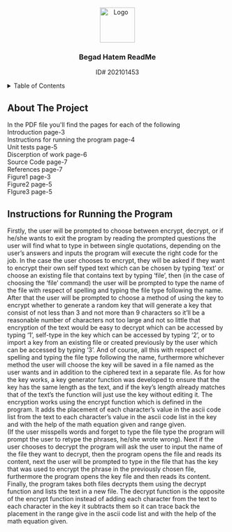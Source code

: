 <!-- Improved compatibility of back to top link: See: https://github.com/othneildrew/Best-README-Template/pull/73 -->
<a name="readme-top"></a>
<!--
*** Thanks for checking out the Best-README-Template. If you have a suggestion
*** that would make this better, please fork the repo and create a pull request
*** or simply open an issue with the tag "enhancement".
*** Don't forget to give the project a star!
*** Thanks again! Now go create something AMAZING! :D
--> 

<!-- PROJECT LOGO -->
<br />
<div align="center">
  <a href="[[https://github.com/othneildrew/](https://user-images.githubusercontent.com/29014463/61786300-00b1f480-ae2b-11e9-8642-1a8153837691.png)](https://github.com/topics/python)/Begad Hatem ReadMe">
    <img src="images/logo.png" alt="Logo" width="80" height="80">
  </a>

  <h3 align="center">Begad Hatem ReadMe</h3>

  <p align="center">
    ID# 202101453

  </p>
</div>



<!-- TABLE OF CONTENTS -->
<details>
  <summary>Table of Contents</summary>
  <ol>
    <li>
      <a href="#about-the-project">About The Project</a>
      <ul>
        <li><a href="#built-with">Built With</a></li>
      </ul>
    </li>
    <li>
      <a href="#getting-started">Getting Started </a>
      <ul>
        <li><a href="#prerequisites">Prerequisites</a></li>
        <li><a href="#installation">Installation</a></li>
      </ul>
    </li>
    <li><a href="#usage">Usage</a></li>
    <li><a href="#roadmap">Roadmap</a></li>
    <li><a href="#contributing">Contributing</a></li>
    <li><a href="#license">License</a></li>
    <li><a href="#contact">Contact</a></li>
    <li><a href="#acknowledgments">Acknowledgments</a></li>
  </ol>
</details>



<!-- ABOUT THE PROJECT -->
## About The Project 


In the PDF file you'll find the pages for each of the following
</br>
Introduction page-3
</br>
Instructions for running the program page-4
</br>
Unit tests page-5
</br>
Discerption of work page-6
</br>
Source Code page-7
</br>
References page-7
</br>
Figure1 page-3
</br>
Figure2 page-5
</br>
FIgure3 page-5
</br>







### 


<!-- USAGE EXAMPLES -->
## Instructions for Running the Program

Firstly, the user will be prompted to choose between encrypt, decrypt, or if he/she wants to exit the program by reading the prompted questions the user will find what to type in between single quotations, depending on the user’s answers and inputs the program will execute the right code for the job. In the case the user chooses to encrypt, they will be asked if they want to encrypt their own self typed text which can be chosen by typing ‘text’ or choose an existing file that contains text by typing ‘file’, then (in the case of choosing the ‘file’ command) the user will be prompted to type the name of the file with respect of spelling and typing the file type following the name. After that the user will be prompted to choose a method of using the key to encrypt whether to generate a random key that will generate a key that consist of not less than 3 and not more than 9 characters so it’ll be a reasonable number of characters not too large and not so little that encryption of the text would be easy to decrypt  which can be accessed by typing ‘1’, self-type in the key which can be accessed by typing ‘2’, or to import a key from an existing file or created previously by the user which can be accessed by typing ‘3’. And of course, all this with respect of spelling and typing the file type following the name, furthermore whichever method the user will choose the key will be saved in a file named as the user wants and in addition to the ciphered text in a separate file. As for how the key works, a key generator function was developed to ensure that the key has the same length as the text, and if the key’s length already matches that of the text’s the function will just use the key without editing it. The encryption works using the encrypt function which is defined in the program. It adds the placement of each character’s value in the ascii code list from the text to each character’s value in the ascii code list in the key and with the help of the math equation given and range given.  
(If the user misspells words and forget to type the file type the program will prompt the user to retype the phrases, he/she wrote wrong).
Next if the user chooses to decrypt the program will ask the user to input the name of the file they want to decrypt, then the program opens the file and reads its content, next the user will be prompted to type in the file that has the key that was used to encrypt the phrase in the previously chosen file, furthermore the program opens the key file and then reads its content. Finally, the program takes both files decrypts them using the decrypt function and lists the text in a new file. The decrypt function is the opposite of the encrypt function instead of adding each character from the text to each character in the key it subtracts them so it can trace back the placement in the range give in the ascii code list and with the help of the math equation given.

[Svelte.dev]: https://img.shields.io/badge/Svelte-4A4A55?style=for-the-badge&logo=svelte&logoColor=FF3E00
[Svelte-url]: https://svelte.dev/
[Laravel.com]: https://img.shields.io/badge/Laravel-FF2D20?style=for-the-badge&logo=laravel&logoColor=white
[Laravel-url]: https://laravel.com
[Bootstrap.com]: https://img.shields.io/badge/Bootstrap-563D7C?style=for-the-badge&logo=bootstrap&logoColor=white
[Bootstrap-url]: https://getbootstrap.com
[JQuery.com]: https://img.shields.io/badge/jQuery-0769AD?style=for-the-badge&logo=jquery&logoColor=white
[JQuery-url]: https://jquery.com 
